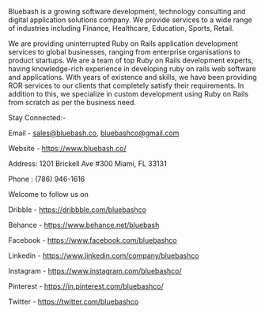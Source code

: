 
Bluebash is a growing software development, technology consulting and digital application solutions company. We provide services to a wide range of industries including Finance, Healthcare, Education, Sports, Retail.

We are providing uninterrupted Ruby on Rails application development services to global businesses, ranging from enterprise organisations to product startups. We are a team of top Ruby on Rails development experts, having knowledge-rich experience in developing ruby on rails web software and applications. With years of existence and skills, we have been providing ROR services to our clients that completely satisfy their requirements. In addition to this, we specialize in custom development using Ruby on Rails from scratch as per the business need.


Stay Connected:-

Email - sales@bluebash.co, bluebashco@gmail.com 

Website - https://www.bluebash.co/

Address: 1201 Brickell Ave #300 Miami, FL 33131

Phone :   (786) 946-1616

<bold>Welcome to follow us on<bold>

Dribble - https://dribbble.com/bluebashco


Behance - https://www.behance.net/bluebash


Facebook - https://www.facebook.com/bluebashco


Linkedin - https://www.linkedin.com/company/bluebashco


Instagram - https://www.instagram.com/bluebashco/


Pinterest - https://in.pinterest.com/bluebashco/


Twitter - https://twitter.com/bluebashco

